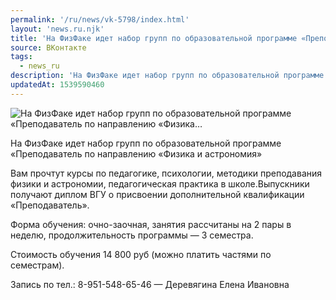 ```yaml
---
permalink: '/ru/news/vk-5798/index.html'
layout: 'news.ru.njk'
title: 'На ФизФаке идет набор групп по образовательной программе «Преподаватель по направлению «Физика…'
source: ВКонтакте
tags:
  - news_ru
description: 'На ФизФаке идет набор групп по образовательной программе «Преподаватель по направлению «Физика…'
updatedAt: 1539590460
---
```

![На ФизФаке идет набор групп по образовательной программе «Преподаватель по направлению «Физика…](https://sun9-75.userapi.com/impf/c850236/v850236465/4b43f/QrbfAu7aWFA.jpg?size=1280x800&quality=96&sign=510667c83e6417a308ca217288cc7eb9&c_uniq_tag=JLLHOVf7vClFB1vT_7cgQ2E1ftDMG2CkjnzR9lxP5vQ&type=album)

На ФизФаке идет набор групп по образовательной программе «Преподаватель по направлению «Физика и астрономия»

Вам прочтут курсы по педагогике, психологии, методики преподавания физики и астрономии, педагогическая практика в школе.Выпускники получают диплом ВГУ о присвоении дополнительной квалификации «Преподаватель».

Форма обучения: очно-заочная, занятия рассчитаны на 2 пары в неделю, продолжительность программы — 3 семестра.

Стоимость обучения 14 800 руб (можно платить частями по семестрам).

Запись по тел.: 8-951-548-65-46 — Деревягина Елена Ивановна
